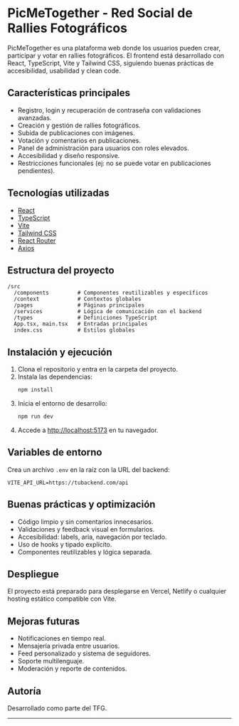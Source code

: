 # PicMeTogether - Red Social de Rallies Fotográficos

PicMeTogether es una plataforma web donde los usuarios pueden crear, participar y votar en rallies fotográficos. El frontend está desarrollado con React, TypeScript, Vite y Tailwind CSS, siguiendo buenas prácticas de accesibilidad, usabilidad y clean code.

## Características principales

- Registro, login y recuperación de contraseña con validaciones avanzadas.
- Creación y gestión de rallies fotográficos.
- Subida de publicaciones con imágenes.
- Votación y comentarios en publicaciones.
- Panel de administración para usuarios con roles elevados.
- Accesibilidad y diseño responsive.
- Restricciones funcionales (ej: no se puede votar en publicaciones pendientes).

## Tecnologías utilizadas

- [React](https://react.dev/)
- [TypeScript](https://www.typescriptlang.org/)
- [Vite](https://vitejs.dev/)
- [Tailwind CSS](https://tailwindcss.com/)
- [React Router](https://reactrouter.com/)
- [Axios](https://axios-http.com/)

## Estructura del proyecto

```
/src
  /components         # Componentes reutilizables y específicos
  /context            # Contextos globales
  /pages              # Páginas principales
  /services           # Lógica de comunicación con el backend
  /types              # Definiciones TypeScript
  App.tsx, main.tsx   # Entradas principales
  index.css           # Estilos globales
```

## Instalación y ejecución

1. Clona el repositorio y entra en la carpeta del proyecto.
2. Instala las dependencias:
   ```bash
   npm install
   ```
3. Inicia el entorno de desarrollo:
   ```bash
   npm run dev
   ```
4. Accede a [http://localhost:5173](http://localhost:5173) en tu navegador.

## Variables de entorno

Crea un archivo `.env` en la raíz con la URL del backend:
```
VITE_API_URL=https://tubackend.com/api
```

## Buenas prácticas y optimización

- Código limpio y sin comentarios innecesarios.
- Validaciones y feedback visual en formularios.
- Accesibilidad: labels, aria, navegación por teclado.
- Uso de hooks y tipado explícito.
- Componentes reutilizables y lógica separada.

## Despliegue

El proyecto está preparado para desplegarse en Vercel, Netlify o cualquier hosting estático compatible con Vite.

## Mejoras futuras

- Notificaciones en tiempo real.
- Mensajería privada entre usuarios.
- Feed personalizado y sistema de seguidores.
- Soporte multilenguaje.
- Moderación y reporte de contenidos.

## Autoría

Desarrollado como parte del TFG.

---

